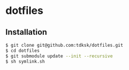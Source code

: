 # dotfiles

## Installation

```sh
$ git clone git@github.com:tdksk/dotfiles.git
$ cd dotfiles
$ git submodule update --init --recursive
$ sh symlink.sh
```
